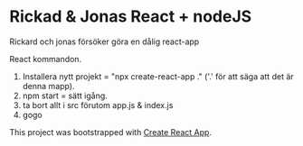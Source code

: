 # Rickad & Jonas React + nodeJS
Rickard och jonas försöker göra en dålig react-app

React kommandon.
1. Installera nytt projekt = "npx create-react-app ." ('.' för att säga att det är denna mapp).
2.  npm start = sätt igång.
3. ta bort allt i src förutom app.js & index.js
4. gogo

This project was bootstrapped with [Create React App](https://github.com/facebook/create-react-app).

